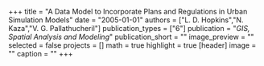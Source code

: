 +++
title = "A Data Model to Incorporate Plans and Regulations in Urban Simulation Models"
date = "2005-01-01"
authors = ["L. D. Hopkins","N. Kaza","V. G. Pallathucheril"]
publication_types = ["6"]
publication = "_GIS, Spatial Analysis and Modeling_"
publication_short = ""
image_preview = ""
selected = false
projects = []
math = true
highlight = true
[header]
image = ""
caption = ""
+++

